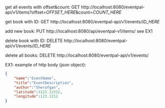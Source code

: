 get all events with offset&count: GET http://localhost:8080/eventpal-api/v1/items?offset=_OFFSET_HERE_&count=_COUNT_HERE_

get book with ID: GET http://localhost:8080/eventpal-api/v1/events/_ID_HERE_

add new book: PUT http://localhost:8080/api/eventpal-v1/items/ see EX1

delete book with ID: DELETE http://localhost:8080/eventpal-api/v1/events/_ID_HERE_

delete all books: DELETE http://localhost:8080/eventpal-api/v1/events/


EX1: example of http body (json object):
```json
{
	"name":"EventName",
	"title":"EventDescription",
	"author":"Sherafgan",
	"latitude":3123.12312,
	"longitude":123.1212
}
```
